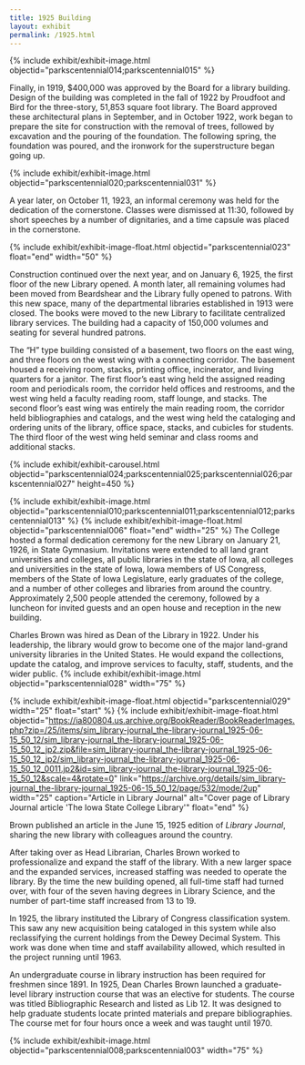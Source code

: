 ```yaml
---
title: 1925 Building
layout: exhibit
permalink: /1925.html
---
```

{% include exhibit/exhibit-image.html objectid="parkscentennial014;parkscentennial015" %}

Finally, in 1919, $400,000 was approved by the Board for a library building. Design of the building was completed in the fall of 1922 by Proudfoot and Bird for the three-story, 51,853 square foot library. The Board approved these architectural plans in September, and in October 1922, work began to prepare the site for construction with the removal of trees, followed by excavation and the pouring of the foundation. The following spring, the foundation was poured, and the ironwork for the superstructure began going up. 

{% include exhibit/exhibit-image.html objectid="parkscentennial020;parkscentennial031" %}

A year later, on October 11, 1923, an informal ceremony was held for the dedication of the cornerstone. Classes were dismissed at 11:30, followed by short speeches by a number of dignitaries, and a time capsule was placed in the cornerstone.

{% include exhibit/exhibit-image-float.html objectid="parkscentennial023" float="end" width="50" %}

Construction continued over the next year, and on January 6, 1925, the first floor of the new Library opened. A month later, all remaining volumes had been moved from Beardshear and the Library fully opened to patrons. With this new space, many of the departmental libraries established in 1913 were closed. The books were moved to the new Library to facilitate centralized library services. The building had a capacity of 150,000 volumes and seating for several hundred patrons. 

The “H” type building consisted of a basement, two floors on the east wing, and three floors on the west wing with a connecting corridor. The basement housed a receiving room, stacks, printing office, incinerator, and living quarters for a janitor. The first floor’s east wing held the assigned reading room and periodicals room, the corridor held offices and restrooms, and the west wing held a faculty reading room, staff lounge, and stacks. The second floor’s east wing was entirely the main reading room, the corridor held bibliographies and catalogs, and the west wing held the cataloging and ordering units of the library, office space, stacks, and cubicles for students. The third floor of the west wing held seminar and class rooms and additional stacks.

{% include exhibit/exhibit-carousel.html objectid="parkscentennial024;parkscentennial025;parkscentennial026;parkscentennial027" height=450 %}

{% include exhibit/exhibit-image.html objectid="parkscentennial010;parkscentennial011;parkscentennial012;parkscentennial013" %}
{% include exhibit/exhibit-image-float.html objectid="parkscentennial006" float="end" width="25" %}
The College hosted a formal dedication ceremony for the new Library on January 21, 1926, in State Gymnasium. Invitations were extended to all land grant universities and colleges, all public libraries in the state of Iowa, all colleges and universities in the state of Iowa, Iowa members of US Congress, members of the State of Iowa Legislature, early graduates of the college, and a number of other colleges and libraries from around the country. Approximately 2,500 people attended the ceremony, followed by a luncheon for invited guests and an open house and reception in the new building.


Charles Brown was hired as Dean of the Library in 1922. Under his leadership, the library would grow to become one of the major land-grand university libraries in the United States. He would expand the collections, update the catalog, and improve services to faculty, staff, students, and the wider public.
{% include exhibit/exhibit-image.html objectid="parkscentennial028" width="75" %}

{% include exhibit/exhibit-image-float.html objectid="parkscentennial029" width="25" float="start" %}
{% include exhibit/exhibit-image-float.html objectid="https://ia800804.us.archive.org/BookReader/BookReaderImages.php?zip=/25/items/sim_library-journal_the-library-journal_1925-06-15_50_12/sim_library-journal_the-library-journal_1925-06-15_50_12_jp2.zip&file=sim_library-journal_the-library-journal_1925-06-15_50_12_jp2/sim_library-journal_the-library-journal_1925-06-15_50_12_0011.jp2&id=sim_library-journal_the-library-journal_1925-06-15_50_12&scale=4&rotate=0" link="https://archive.org/details/sim_library-journal_the-library-journal_1925-06-15_50_12/page/532/mode/2up" width="25" caption="Article in Library Journal" alt="Cover page of Library Journal article 'The Iowa State College Library'" float="end" %}

Brown published an article in the June 15, 1925 edition of *Library Journal*, sharing the new library with colleagues around the country.

After taking over as Head Librarian, Charles Brown worked to professionalize and expand the staff of the library. With a new larger space and the expanded services, increased staffing was needed to operate the library. By the time the new building opened, all full-time staff had turned over, with four of the seven having degrees in Library Science, and the number of part-time staff increased from 13 to 19.

In 1925, the library instituted the Library of Congress classification system. This saw any new acquisition being cataloged in this system while also reclassifying the current holdings from the Dewey Decimal System. This work was done when time and staff availability allowed, which resulted in the project running until 1963.

An undergraduate course in library instruction has been required for freshmen since 1891. In 1925, Dean Charles Brown launched a graduate-level library instruction course that was an elective for students. The course was titled Bibliographic Research and listed as Lib 12. It was designed to help graduate students locate printed materials and prepare bibliographies. The course met for four hours once a week and was taught until 1970.

{% include exhibit/exhibit-image.html objectid="parkscentennial008;parkscentennial003" width="75" %}